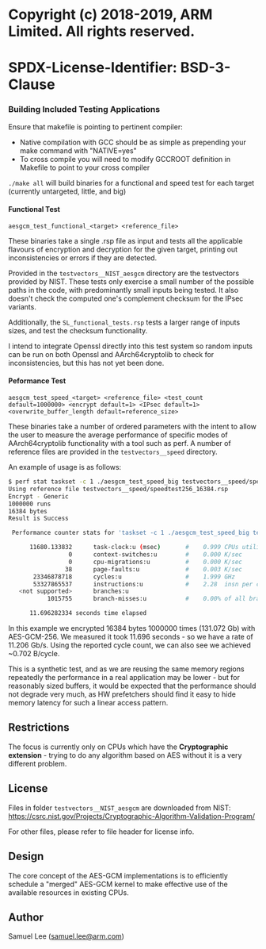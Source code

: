 # Copyright (c) 2018-2019, ARM Limited. All rights reserved.
#
# SPDX-License-Identifier:        BSD-3-Clause

### Building Included Testing Applications
Ensure that makefile is pointing to pertinent compiler:
- Native compilation with GCC should be as simple as prepending your make command with "NATIVE=yes"
- To cross compile you will need to modify GCCROOT definition in Makefile to point to your cross compiler

`./make all` will build binaries for a functional and speed test for each target (currently untargeted, little, and big)

#### Functional Test
`aesgcm_test_functional_<target> <reference_file>`

These binaries take a single .rsp file as input and tests all the applicable flavours of encryption and decryption for the given target, printing out inconsistencies or errors if they are detected.

Provided in the `testvectors__NIST_aesgcm` directory are the testvectors provided by NIST. These tests only exercise a small number of the possible paths in the code, with predominantly small inputs being tested. It also doesn't check the computed one's complement checksum for the IPsec variants.

Additionally, the `SL_functional_tests.rsp` tests a larger range of inputs sizes, and test the checksum functionality.

I intend to integrate Openssl directly into this test system so random inputs can be run on both Openssl and AArch64cryptolib to check for inconsistencies, but this has not yet been done.

#### Peformance Test
`aesgcm_test_speed_<target> <reference_file> <test_count default=1000000> <encrypt default=1> <IPsec default=1> <overwrite_buffer_length default=reference_size>`

These binaries take a number of ordered parameters with the intent to allow the user to measure the average performance of specific modes of AArch64cryptolib functionality with a tool such as perf. A number of reference files are provided in the `testvectors__speed` directory.

An example of usage is as follows:
```bash
$ perf stat taskset -c 1 ./aesgcm_test_speed_big testvectors__speed/speedtest256_16384.rsp 1000000 1 0 16384
Using reference file testvectors__speed/speedtest256_16384.rsp
Encrypt - Generic
1000000 runs
16384 bytes
Result is Success

 Performance counter stats for 'taskset -c 1 ./aesgcm_test_speed_big testvectors__speed/speedtest256_16384.rsp 1000000 1 0 16384':

      11680.133832      task-clock:u (msec)       #    0.999 CPUs utilized
                 0      context-switches:u        #    0.000 K/sec
                 0      cpu-migrations:u          #    0.000 K/sec
                38      page-faults:u             #    0.003 K/sec
       23346878718      cycles:u                  #    1.999 GHz
       53327865537      instructions:u            #    2.28  insn per cycle
   <not supported>      branches:u
           1015755      branch-misses:u           #    0.00% of all branches

      11.696282334 seconds time elapsed
```
In this example we encrypted 16384 bytes 1000000 times (131.072 Gb) with AES-GCM-256. We measured it took 11.696 seconds - so we have a rate of 11.206 Gb/s. Using the reported cycle count, we can also see we achieved ~0.702 B/cycle.

This is a synthetic test, and as we are reusing the same memory regions repeatedly the performance in a real application may be lower - but for reasonably sized buffers, it would be expected that the performance should not degrade very much, as HW prefetchers should find it easy to hide memory latency for such a linear access pattern.


## Restrictions
The focus is currently only on CPUs which have the **Cryptographic extension** - trying to do any algorithm based on AES without it is a very different problem.

## License
Files in folder `testvectors__NIST_aesgcm` are downloaded from NIST:
https://csrc.nist.gov/Projects/Cryptographic-Algorithm-Validation-Program/

For other files, please refer to file header for license info.

## Design
The core concept of the AES-GCM implementations is to efficiently schedule a "merged" AES-GCM kernel to make effective use of the available resources in existing CPUs.

## Author
Samuel Lee (samuel.lee@arm.com)
